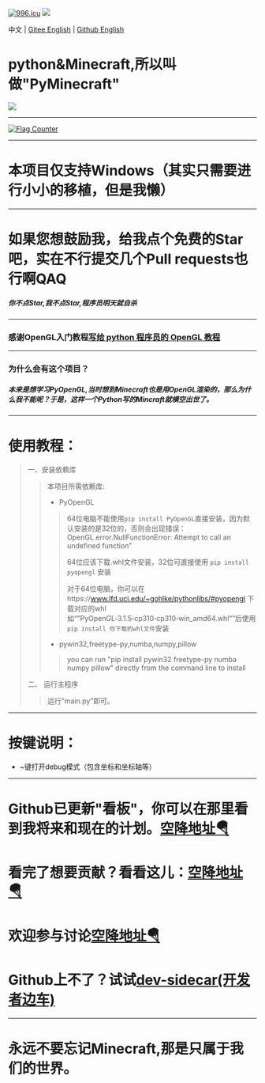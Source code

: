 <a href="https://996.icu"><img src="https://img.shields.io/badge/link-996.icu-red.svg" alt="996.icu" /></a>
<img src="https://img.shields.io/badge/高性能-基于PyOpenGL，而不是PyGame等游戏库-blue.svg" />

中文 | [Gitee English](https://gitee.com/chinese-wzq/PyMinecraft/blob/master/README_EN.md) | [Github English](https://github.com/chinese-wzq/PyMinecraft/blob/master/README_EN.md)
# python&Minecraft,所以叫做"PyMinecraft"
![](https://www.wumouren.xyz/wp-content/uploads/2022/01/pyminecraft.png)
******************************************************************************
<a href="https://info.flagcounter.com/zBbk"><img src="https://s05.flagcounter.com/map/zBbk/size_l/txt_000000/border_CCCCCC/pageviews_1/viewers_0/flags_0/" alt="Flag Counter" border="0"></a>
******************************************************************************
# 本项目仅支持Windows（其实只需要进行小小的移植，但是我懒）
******************************************************************************
# 如果您想鼓励我，给我点个免费的Star吧，实在不行提交几个Pull requests也行啊QAQ
##### 你不点Star,我不点Star,程序员明天就自杀
******************************************************************************
### 感谢OpenGL入门教程[写给 python 程序员的 OpenGL 教程](https://blog.csdn.net/xufive/article/details/86565130)
******************************************************************************
### 为什么会有这个项目？
##### 本来是想学习PyOpenGL,当时想到Minecraft也是用OpenGL渲染的，那么为什么我不能呢？于是，这样一个Python写的Mincraft就横空出世了。
******************************************************************************

# 使用教程：
>一、安装依赖库
>>本项目所需依赖库:
>>* PyOpenGL
>>>64位电脑不能使用`pip install PyOpenGL`直接安装，因为默认安装的是32位的，否则会出现错误：OpenGL.error.NullFunctionError: Attempt to call an undefined function”
>>>
>>>64位应该下载.whl文件安装，32位可直接使用 `pip install pyopengl` 安装
>>>
>>>对于64位电脑，你可以在https://www.lfd.uci.edu/~gohlke/pythonlibs/#pyopengl 下载对应的whl如“”PyOpenGL‑3.1.5‑cp310‑cp310‑win_amd64.whl“”后使用`pip install 你下载的whl文件`安装
>>* pywin32,freetype-py,numba,numpy,pillow
>>>you can run "pip install pywin32 freetype-py numba numpy pillow" directly from the command line to install
>
>二、 运行主程序
>>运行"main.py"即可。
******************************************************************************
# 按键说明：
* ~键打开debug模式（包含坐标和坐标轴等）
******************************************************************************
# Github已更新"看板"，你可以在那里看到我将来和现在的计划。[空降地址🪂](https://github.com/chinese-wzq/PyMinecraft/projects/)
# 看完了想要贡献？看看这儿：[空降地址🪂](https://github.com/chinese-wzq/PyMinecraft/projects/6)
# 欢迎参与讨论[空降地址🪂](https://github.com/chinese-wzq/PyMinecraft/discussions)
# Github上不了？试试[dev-sidecar(开发者边车)](https://gitee.com/docmirror/dev-sidecar)
******************************************************************************
# 永远不要忘记Minecraft,那是只属于我们的世界。
